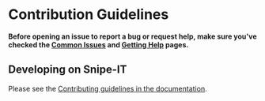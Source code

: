 # Contribution Guidelines

**Before opening an issue to report a bug or request help, make sure you've checked the [Common Issues](http://docs.snipeitapp.com/common-issues.html) and [Getting Help](http://docs.snipeitapp.com/getting-help.html) pages.**

## Developing on Snipe-IT

Please see the [Contributing guidelines in the documentation](http://docs.snipeitapp.com/contributing.html). 
